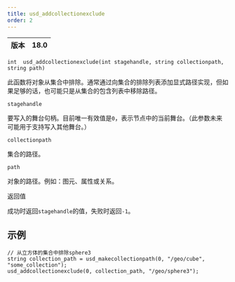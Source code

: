 ```yaml
---
title: usd_addcollectionexclude
order: 2
---
```

| 版本 | 18.0 |
| --- | --- |

`int  usd_addcollectionexclude(int stagehandle, string collectionpath, string path)`

此函数将对象从集合中排除。通常通过向集合的排除列表添加显式路径实现，但如果足够的话，也可能只是从集合的包含列表中移除路径。

`stagehandle`

要写入的舞台句柄。目前唯一有效值是`0`，表示节点中的当前舞台。（此参数未来可能用于支持写入其他舞台。）

`collectionpath`

集合的路径。

`path`

对象的路径。例如：图元、属性或关系。

返回值

成功时返回`stagehandle`的值，失败时返回`-1`。

## 示例

```vex
// 从立方体的集合中排除sphere3
string collection_path = usd_makecollectionpath(0, "/geo/cube", "some_collection");
usd_addcollectionexclude(0, collection_path, "/geo/sphere3");

```
